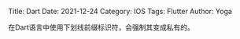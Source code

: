 Title: Dart
Date: 2021-12-24
Category: IOS
Tags: Flutter
Author: Yoga


在Dart语言中使用下划线前缀标识符，会强制其变成私有的。
